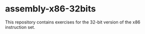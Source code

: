 # assembly-x86-32bits
This repository contains exercises for the 32-bit version of the x86 instruction set.
